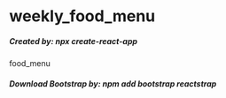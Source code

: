 # weekly_food_menu
##### Created by: npx create-react-app 
food_menu
##### Download Bootstrap by: npm add bootstrap reactstrap 

